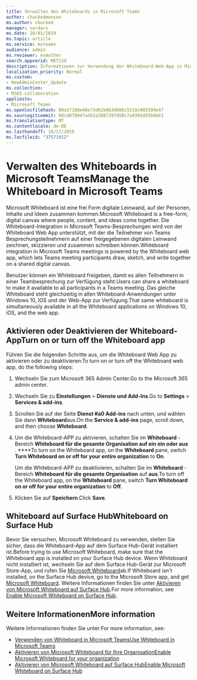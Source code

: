 ```yaml
---
title: Verwalten des Whiteboards in Microsoft Teams
author: chuckedmonson
ms.author: chucked
manager: serdars
ms.date: 10/01/2019
ms.topic: article
ms.service: msteams
audience: admin
ms.reviewer: esmather
search.appverid: MET150
description: Informationen zur Verwendung der Whiteboard-Web-App in Microsoft Teams
localization_priority: Normal
ms.custom:
- NewAdminCenter_Update
ms.collection:
- M365-collaboration
appliesto:
- Microsoft Teams
ms.openlocfilehash: 80a57388e48e73d62b863d886c5510c002509e47
ms.sourcegitcommit: 0dcd078947a455a388729fd50c7a939dd93b0b61
ms.translationtype: MT
ms.contentlocale: de-DE
ms.lasthandoff: 10/17/2019
ms.locfileid: "37571912"
---
```

<a name="manage-the-whiteboard-in-microsoft-teams"></a><span data-ttu-id="2ec98-103">Verwalten des Whiteboards in Microsoft Teams</span><span class="sxs-lookup"><span data-stu-id="2ec98-103">Manage the Whiteboard in Microsoft Teams</span></span>
==========================================

<span data-ttu-id="2ec98-104">Microsoft Whiteboard ist eine frei Form digitale Leinwand, auf der Personen, Inhalte und Ideen zusammen kommen.</span><span class="sxs-lookup"><span data-stu-id="2ec98-104">Microsoft Whiteboard is a free-form, digital canvas where people, content, and ideas come together.</span></span> <span data-ttu-id="2ec98-105">Die Whiteboard-Integration in Microsoft Teams-Besprechungen wird von der Whiteboard Web App unterstützt, mit der die Teilnehmer von Teams Besprechungsteilnehmern auf einer freigegebenen digitalen Leinwand zeichnen, skizzieren und zusammen schreiben können.</span><span class="sxs-lookup"><span data-stu-id="2ec98-105">Whiteboard integration in Microsoft Teams meetings is powered by the Whiteboard web app, which lets Teams meeting participants draw, sketch, and write together on a shared digital canvas.</span></span>

<span data-ttu-id="2ec98-106">Benutzer können ein Whiteboard freigeben, damit es allen Teilnehmern in einer Teambesprechung zur Verfügung steht.</span><span class="sxs-lookup"><span data-stu-id="2ec98-106">Users can share a whiteboard to make it available to all participants in a Teams meeting.</span></span> <span data-ttu-id="2ec98-107">Das gleiche Whiteboard steht gleichzeitig in allen Whiteboard-Anwendungen unter Windows 10, IOS und der Web-App zur Verfügung.</span><span class="sxs-lookup"><span data-stu-id="2ec98-107">That same whiteboard is simultaneously available in all the Whiteboard applications on Windows 10, iOS, and the web app.</span></span>

## <a name="turn-on-or-turn-off-the-whiteboard-app"></a><span data-ttu-id="2ec98-108">Aktivieren oder Deaktivieren der Whiteboard-App</span><span class="sxs-lookup"><span data-stu-id="2ec98-108">Turn on or turn off the Whiteboard app</span></span>

<span data-ttu-id="2ec98-109">Führen Sie die folgenden Schritte aus, um die Whiteboard Web App zu aktivieren oder zu deaktivieren:</span><span class="sxs-lookup"><span data-stu-id="2ec98-109">To turn on or turn off the Whiteboard web app, do the following steps:</span></span>

1. <span data-ttu-id="2ec98-110">Wechseln Sie zum Microsoft 365 Admin Center.</span><span class="sxs-lookup"><span data-stu-id="2ec98-110">Go to the Microsoft 365 admin center.</span></span>

2. <span data-ttu-id="2ec98-111">Wechseln Sie zu **Einstellungen** > **Dienste und Add-Ins**.</span><span class="sxs-lookup"><span data-stu-id="2ec98-111">Go to **Settings** > **Services & add-ins**.</span></span>

3. <span data-ttu-id="2ec98-112">Scrollen Sie auf der Seite **Dienst #a0 Add-ins** nach unten, und wählen Sie dann **Whiteboard**aus.</span><span class="sxs-lookup"><span data-stu-id="2ec98-112">On the **Service & add-ins** page, scroll down, and then choose **Whiteboard**.</span></span>

4. <span data-ttu-id="2ec98-113">Um die Whiteboard-APP zu aktivieren, schalten Sie im **Whiteboard** -Bereich **Whiteboard für die gesamte Organisation auf ein ein oder aus** . \*\*\*\*</span><span class="sxs-lookup"><span data-stu-id="2ec98-113">To turn on the Whiteboard app, on the **Whiteboard** pane, switch **Turn Whiteboard on or off for your entire organization** to **On**.</span></span>

    <span data-ttu-id="2ec98-114">Um die Whiteboard-APP zu deaktivieren, schalten Sie im **Whiteboard** -Bereich **Whiteboard für die gesamte Organisation** auf **aus**.</span><span class="sxs-lookup"><span data-stu-id="2ec98-114">To turn off the Whiteboard app, on the **Whiteboard** pane, switch **Turn Whiteboard on or off for your entire organization** to **Off**.</span></span>

5. <span data-ttu-id="2ec98-115">Klicken Sie auf **Speichern**.</span><span class="sxs-lookup"><span data-stu-id="2ec98-115">Click **Save**.</span></span>

## <a name="whiteboard-on-surface-hub"></a><span data-ttu-id="2ec98-116">Whiteboard auf Surface Hub</span><span class="sxs-lookup"><span data-stu-id="2ec98-116">Whiteboard on Surface Hub</span></span>

<span data-ttu-id="2ec98-117">Bevor Sie versuchen, Microsoft Whiteboard zu verwenden, stellen Sie sicher, dass die Whiteboard-App auf dem Surface Hub-Gerät installiert ist.</span><span class="sxs-lookup"><span data-stu-id="2ec98-117">Before trying to use Microsoft Whiteboard, make sure that the Whiteboard app is installed on your Surface Hub device.</span></span> <span data-ttu-id="2ec98-118">Wenn Whiteboard nicht installiert ist, wechseln Sie auf dem Surface Hub-Gerät zur Microsoft Store-App, und rufen Sie [Microsoft Whiteboard](https://www.microsoft.com/p/microsoft-whiteboard/9mspc6mp8fm4?activetab=pivot:overviewtab)ab.</span><span class="sxs-lookup"><span data-stu-id="2ec98-118">If Whiteboard isn't installed, on the Surface Hub device, go to the Microsoft Store app, and get [Microsoft Whiteboard](https://www.microsoft.com/p/microsoft-whiteboard/9mspc6mp8fm4?activetab=pivot:overviewtab).</span></span> <span data-ttu-id="2ec98-119">Weitere Informationen finden Sie unter [Aktivieren von Microsoft Whiteboard auf Surface Hub](https://support.office.com/article/enable-microsoft-whiteboard-on-surface-hub-b5df4539-f735-42ff-b22a-0f5e21be7627).</span><span class="sxs-lookup"><span data-stu-id="2ec98-119">For more information, see [Enable Microsoft Whiteboard on Surface Hub](https://support.office.com/article/enable-microsoft-whiteboard-on-surface-hub-b5df4539-f735-42ff-b22a-0f5e21be7627).</span></span>

## <a name="more-information"></a><span data-ttu-id="2ec98-120">Weitere Informationen</span><span class="sxs-lookup"><span data-stu-id="2ec98-120">More information</span></span>

<span data-ttu-id="2ec98-121">Weitere Informationen finden Sie unter:</span><span class="sxs-lookup"><span data-stu-id="2ec98-121">For more information, see:</span></span>

- [<span data-ttu-id="2ec98-122">Verwenden von Whiteboard in Microsoft Teams</span><span class="sxs-lookup"><span data-stu-id="2ec98-122">Use Whiteboard in Microsoft Teams</span></span>](https://support.office.com/article/7a6e7218-e9dc-4ccc-89aa-b1a0bb9c31ee)
- [<span data-ttu-id="2ec98-123">Aktivieren von Microsoft Whiteboard für Ihre Organisation</span><span class="sxs-lookup"><span data-stu-id="2ec98-123">Enable Microsoft Whiteboard for your organization</span></span>](https://support.office.com/article/1caaa2e2-5c18-4bdf-b878-2d98f1da4b24)
- [<span data-ttu-id="2ec98-124">Aktivieren von Microsoft Whiteboard auf Surface Hub</span><span class="sxs-lookup"><span data-stu-id="2ec98-124">Enable Microsoft Whiteboard on Surface Hub</span></span>](https://support.office.com/article/enable-microsoft-whiteboard-on-surface-hub-b5df4539-f735-42ff-b22a-0f5e21be7627)
